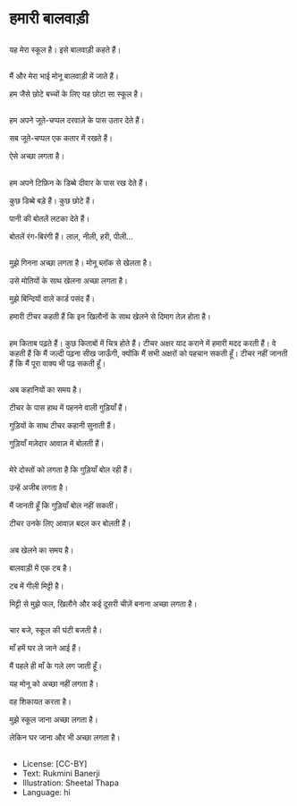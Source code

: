 # हमारी बालवाड़ी

##
यह मेरा स्कूल है। इसे बालवाड़ी कहते हैं। 

##
मैं और मेरा भाई मोनू बालवाड़ी में जाते हैं। 

हम जैसे छोटे बच्चों के लिए यह छोटा सा स्कूल है। 

##
हम अपने जूते-चप्पल दरवाज़े के पास उतार देते हैं। 

सब जूते-चप्पल एक कतार में रखते हैं। 

ऐसे अच्छा लगता है। 

##
हम अपने टिफ़िन के डिब्बे दीवार के पास रख देते हैं। 

कुछ डिब्बे बड़े हैं। कुछ छोटे हैं। 

पानी की बोतलें लटका देते हैं। 

बोतलें रंग-बिरंगी हैं। लाल, नीली, हरी, पीली... 

##
मुझे गिनना अच्छा लगता है। मोनू ब्लॉक से खेलता है। 

उसे मोतियों के साथ खेलना अच्छा लगता है। 

मुझे बिन्दियों वाले कार्ड पसंद हैं। 

हमारी टीचर कहती हैं कि इन खिलौनों के साथ खेलने से दिमाग तेज़ होता है। 

##
हम किताब पढ़ते हैं। कुछ किताबों में चित्र होते हैं। टीचर अक्षर याद कराने में हमारी मदद करती हैं। वे कहती हैं कि मैं जल्दी पढ़ना सीख जाऊँगी, क्योंकि मैं सभी अक्षरों को पहचान सकती हूँ। टीचर नहीं जानती हैं कि मैं पूरा वाक्य भी पढ़ सकती हूँ। 

##
अब कहानियों का समय है। 

टीचर के पास हाथ में पहनने वाली गुड़ियाँ हैं। 

गुड़ियों के साथ टीचर कहानी सुनाती हैं। 

गुड़ियाँ मज़ेदार आवाज़ में बोलती हैं। 

##
मेरे दोस्तों को लगता है कि गुड़ियाँ बोल रही हैं। 

उन्हें अजीब लगता है। 

मैं जानती हूँ कि गुड़ियाँ बोल नहीं सकतीं। 

टीचर उनके लिए आवाज़ बदल कर बोलती हैं। 

##
अब खेलने का समय है। 

बालवाड़ी में एक टब है। 

टब में गीली मिट्टी है। 

मिट्टी से मुझे फल, खिलौने और कई
दूसरी चीज़ें बनाना अच्छा लगता है। 

##
चार बजे, स्कूल की घंटी बजती है। 

माँ हमें घर ले जाने आई हैं। 

मैं पहले ही माँ के गले लग जाती हूँ। 

यह मोनू को अच्छा नहीं लगता है। 

वह शिकायत करता है। 

मुझे स्कूल जाना अच्छा लगता है। 

लेकिन घर जाना और भी अच्छा
लगता है। 

##
* License: [CC-BY]
* Text: Rukmini Banerji
* Illustration: Sheetal Thapa
* Language: hi
